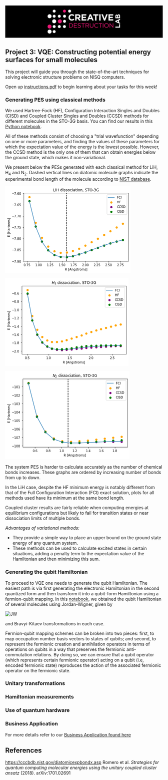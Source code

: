 ![CDL 2020 Cohort Project](../figures/CDL_logo.jpg)
## Project 3: VQE: Constructing potential energy surfaces for small molecules

This project will guide you through the state-of-the-art techniques for solving electronic structure problems on NISQ computers.

Open up [instructions.pdf](https://github.com/CDL-Quantum/CohortProject_2021/tree/main/Week3_VQE/Instructions.pdf) to begin learning about your tasks for this week!


### Generating PES using classical methods
We used Hartree-Fock (HF), Configuration Interaction Singles and Doubles (CISD) and Coupled Cluster Singles and Doubles (CCSD) methods for different molecules in the STO-3G basis. You can find our results in this [Python notebook](./S1_Classical_Methods.ipynb).

All of these methods consist of choosing a "trial wavefunction" depending on one or more parameters, and finding the values of these parameters for which the expectation value of the energy is the lowest possible. However, the CCSD method is the only one of them that can obtain energies below the ground state, which makes it non-variational. 

We present below the PESs generated with each classical method for LiH, H<sub>4</sub> and N<sub>2</sub>. Dashed vertical lines on diatomic molecule graphs indicate the experimental bond length of the molecule according to [NIST database](https://cccbdb.nist.gov/diatomicexpbondx.asp).

![LiH](./lih.png) 

![H_4](./h4.png) 

![N_2](./n2.png)

The system PES is harder to calculate accurately as the number of chemical bonds increases. These graphs are ordered by increasing number of bonds from up to down.

In the LiH case, despite the HF minimum energy is notably different from that of the Full Configuration Interaction (FCI) exact solution, plots for all methods used have its minimum at the same bond length.


Coupled cluster results are fairly reliable when computing energies at equilibrium configurations but likely to fail for transition states or near dissociation limits of multiple bonds. 

*Advantages of variational methods:*

- They provide a simple way to place an upper bound on the ground state energy of any quantum system.
- These methods can be used to calculate excited states in certain situations, adding a penalty term to the expectation value of the Hamiltonian and then minimizing this sum.


### Generating the qubit Hamiltonian

To proceed to VQE one needs to generate the qubit Hamiltonian. The easiest path is via first generating the electronic Hamiltonian in the second quantized form and then transform it into a qubit-form Hamiltonian using a fermion-qubit mapping. In this [notebook](./S2_Hamiltonian_gen.ipynb), we obtained the qubit Hamiltonian of several molecules using Jordan-Wigner, given by

![JW](https://latex.codecogs.com/gif.image?%5Cdpi%7B110%7D%20%5C%5Ca_j%5E%5Cdagger%20=%20I%5E%7B%5Cotimes%20n-j-1%7D%5Cotimes%20%5Csigma%5E&plus;_j%20%5Cotimes%20%5Csigma%5Ez_%7Bj-1%7D%20%5Cotimes%20%5Cdots%20%5Cotimes%20%5Csigma%5Ez_%7B1%7D%5C%5Ca_j%20=%20I%5E%7B%5Cotimes%20n-j-1%7D%5Cotimes%20%5Csigma%5E-_j%20%5Cotimes%20%5Csigma%5Ez_%7Bj-1%7D%20%5Cotimes%20%5Cdots%20%5Cotimes%20%5Csigma%5Ez_%7B1%7D,%20)

and Bravyi-Kitaev transformations in each case.


Fermion-qubit mapping schemes can be broken into two pieces: first, to map occupation number basis vectors to states of qubits; and second, to represent the fermionic creation and annihilation operators in terms of operations on qubits in a way that preserves the fermionic anti-commutation relations. By doing so, we can ensure that a qubit operator (which represents certain fermionic operator) acting on a qubit (i.e, encoded fermionic state) reproduces the action of the associated fermionic operator on the fermionic state.



### Unitary transformations
### Hamiltonian measurements
### Use of quantum hardware



### Business Application

For more details refer to our [Business Application found here](./Business_Application.md)

## References

https://cccbdb.nist.gov/diatomicexpbondx.asp
Romero et al. *Strategies for quantum computing molecular energies using the unitary coupled cluster ansatz* (2018). arXiv:1701.02691
